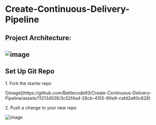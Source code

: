 # Create-Continuous-Delivery-Pipeline



<h2>Project Architecture:<h2/>


![image](https://github.com/Battlecode93/Create-Continuous-Delivery-Pipeline/assets/112134505/0a1a3ff7-b00f-483b-afc3-2ebea2112c61)



<h2>Set Up Git Repo</h2>

<p>1. Fork the starter repo</p>
<p>![image](https://github.com/Battlecode93/Create-Continuous-Delivery-Pipeline/assets/112134505/3c52f4a4-26cb-4155-90e9-cafd2e60c628)</p>

<p>2. Push a change to your new repo</p>



![image](https://github.com/Battlecode93/Create-Continuous-Delivery-Pipeline/assets/112134505/309b05cd-86ee-40ad-adc1-64f076fdec2e)
  
